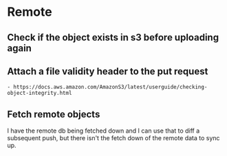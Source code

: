 # Remote
## Check if the object exists in s3 before uploading again
## Attach a file validity header to the put request
    - https://docs.aws.amazon.com/AmazonS3/latest/userguide/checking-object-integrity.html
## Fetch remote objects
I have the remote db being fetched down and I can use that to diff a subsequent
push, but there isn't the fetch down of the remote data to sync up.
